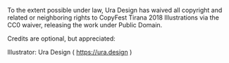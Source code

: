 To the extent possible under law, Ura Design has waived all copyright and related or neighboring rights to CopyFest Tirana 2018 Illustrations via the CC0 waiver, releasing the work under Public Domain.

Credits are optional, but appreciated:

Illustrator: Ura Design ( https://ura.design )
